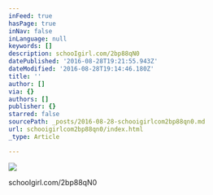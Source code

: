```yaml
---
inFeed: true
hasPage: true
inNav: false
inLanguage: null
keywords: []
description: schooIgirl.com/2bp88qN0
datePublished: '2016-08-28T19:21:55.943Z'
dateModified: '2016-08-28T19:14:46.180Z'
title: ''
author: []
via: {}
authors: []
publisher: {}
starred: false
sourcePath: _posts/2016-08-28-schooigirlcom2bp88qn0.md
url: schooigirlcom2bp88qn0/index.html
_type: Article

---
```

![](https://the-grid-user-content.s3-us-west-2.amazonaws.com/94e812af-17f7-404b-96dc-36da1a8b5b90.jpg)

schooIgirl.com/2bp88qN0